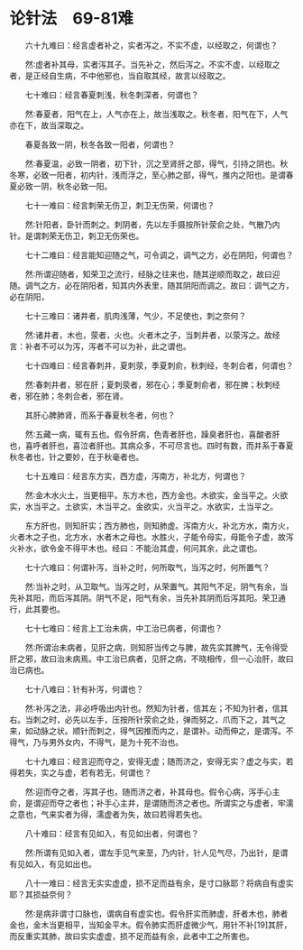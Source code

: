 # 论针法　69-81难
　　六十九难曰：经言虚者补之，实者泻之，不实不虚，以经取之，何谓也？

　　然∶虚者补其母，实者泻其子。当先补之，然后泻之。不实不虚，以经取之者，是正经自生病，不中他邪也，当自取其经，故言以经取之。

　　七十难曰：经言春夏刺浅，秋冬刺深者，何谓也？

　　然∶春夏者，阳气在上，人气亦在上，故当浅取之。秋冬者，阳气在下，人气亦在下，故当深取之。

　　春夏各致一阴，秋冬各致一阳者，何谓也？

　　然∶春夏温，必致一阴者，初下针，沉之至肾肝之部，得气，引持之阴也。秋冬寒，必致一阳者，初内针，浅而浮之，至心肺之部，得气，推内之阳也。是谓春夏必致一阴，秋冬必致一阳。

　　七十一难曰：经言刺荣无伤卫，刺卫无伤荣，何谓也？

　　然∶针阳者，卧针而刺之。刺阴者，先以左手摄按所针荥俞之处，气散乃内针。是谓刺荣无伤卫，刺卫无伤荣也。

　　七十二难曰：经言能知迎随之气，可令调之，调气之方，必在阴阳，何谓也？

　　然∶所谓迎随者，知荣卫之流行，经脉之往来也，随其逆顺而取之，故曰迎随。调气之方，必在阴阳者，知其内外表里，随其阴阳而调之。故曰：调气之方，必在阴阳，

　　七十三难曰：诸井者，肌肉浅薄，气少，不足使也，刺之奈何？

　　然∶诸井者，木也，荥者，火也。火者木之子，当刺井者，以荥泻之。故经言：补者不可以为泻，泻者不可以为补，此之谓也。

　　七十四难曰：经言春刺井，夏刺荥，季夏刺俞，秋刺经，冬刺合者，何谓也？

　　然∶春刺井者，邪在肝；夏刺荥者，邪在心；季夏刺俞者，邪在脾；秋刺经者，邪在肺；冬刺合者，邪在肾。

　　其肝心脾肺肾，而系于春夏秋冬者，何也？

　　然∶五藏一病，辄有五也。假令肝病，色青者肝也，躁臭者肝也，喜酸者肝也，喜呼者肝也，喜泣者肝也。其病众多，不可尽言也。四时有数，而并系于春夏秋冬者也，针之要妙，在于秋毫者也。

　　七十五难曰：经言东方实，西方虚，泻南方，补北方，何谓也？

　　然∶金木水火土，当更相平。东方木也，西方金也。木欲实，金当平之。火欲实，水当平之。土欲实，木当平之。金欲实，火当平之。水欲实，土当平之。

　　东方肝也，则知肝实；西方肺也，则知肺虚。泻南方火，补北方水，南方火，火者木之子也，北方水，水者木之母也。水胜火，子能令母实，母能令子虚，故泻火补水，欲令金不得平木也。经曰：不能治其虚，何问其余，此之谓也。

　　七十六难曰：何谓补泻，当补之时，何所取气，当泻之时，何所置气？

　　然∶当补之时，从卫取气。当泻之时，从荣置气。其阳气不足，阴气有余，当先补其阳，而后泻其阴。阴气不足，阳气有余，当先补其阴而后泻其阳。荣卫通行，此其要也。

　　七十七难曰：经言上工治未病，中工治已病者，何谓也？

　　然∶所谓治未病者，见肝之病，则知肝当传之与脾，故先实其脾气，无令得受肝之邪，故曰治未病焉。中工治已病者，见肝之病，不晓相传，但一心治肝，故曰治已病也。

　　七十八难曰：针有补泻，何谓也？

　　然∶补泻之法，非必呼吸出内针也。然知为针者，信其左；不知为针者，信其右。当刺之时，必先以左手，压按所针荥俞之处，弹而努之，爪而下之，其气之来，如动脉之状。顺针而刺之，得气因推而内之，是谓补。动而伸之，是谓泻。不得气，乃与男外女内，不得气，是为十死不治也。

　　七十九难曰：经言迎而夺之，安得无虚；随而济之，安得无实？虚之与实，若得若失，实之与虚，若有若无，何谓也？

　　然∶迎而夺之者，泻其子也，随而济之者，补其母也。假令心病，泻手心主俞，是谓迎而夺之者也；补手心主井，是谓随而济之者也。所谓实之与虚者，牢濡之意也，气来实者为得，濡虚者为失，故曰若得若失也。

　　八十难曰：经言有见如入，有见如出者，何谓也？

　　然∶所谓有见如入者，谓左手见气来至，乃内针，针人见气尽，乃出针，是谓有见如入，有见如出也。

　　八十一难曰：经言无实实虚虚，损不足而益有余，是寸口脉耶？将病自有虚实耶？其损益奈何？

　　然∶是病非谓寸口脉也，谓病自有虚实也。假令肝实而肺虚，肝者木也，肺者金也，金木当更相平，当知金平木。假令肺实而肝虚微少气，用针不补[19]其肝，而反重实其肺，故曰实实虚虚，损不足而益有余，此者中工之所害也。
